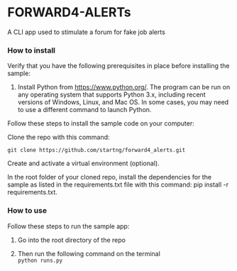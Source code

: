 # FORWARD4-ALERTs

A CLI app used to stimulate a forum for fake job alerts


### How to install 


Verify that you have the following prerequisites in place before installing the sample:

1. Install Python from https://www.python.org/. The program can be run on any operating system that supports Python 3.x, including recent versions of Windows, Linux, and Mac OS. In some cases, you may need to use a different command to launch Python. 

Follow these steps to install the sample code on your computer:

Clone the repo with this command:

`git clone https://github.com/startng/forward4_alerts.git`   

Create and activate a virtual environment (optional). 

In the root folder of your cloned repo, install the dependencies for the sample as listed in the requirements.txt file with this command: pip install -r requirements.txt.



### How to use
Follow these steps to run the sample app:
1. Go into the root directory of the repo

2. Then run the following command on the terminal   
    `python runs.py`


